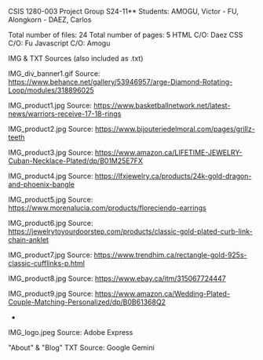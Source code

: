 CSIS 1280-003 Project Group S24-11**
Students: AMOGU, Victor - FU, Alongkorn - DAEZ, Carlos

Total number of files: 24
Total number of pages: 5
HTML C/O: Daez
CSS C/O: Fu
Javascript C/O: Amogu

IMG & TXT Sources (also included as .txt)

IMG_div_banner1.gif
Source: https://www.behance.net/gallery/53946957/arge-Diamond-Rotating-Loop/modules/318896025 

IMG_product1.jpg
Source: https://www.basketballnetwork.net/latest-news/warriors-receive-17-18-rings

IMG_product2.jpg
Source: https://www.bijouteriedelmoral.com/pages/grillz-teeth

IMG_product3.jpg
Source: https://www.amazon.ca/LIFETIME-JEWELRY-Cuban-Necklace-Plated/dp/B01M25E7FX

IMG_product4.jpg
Source: https://lfxjewelry.ca/products/24k-gold-dragon-and-phoenix-bangle

IMG_product5.jpg
Source: https://www.morenalucia.com/products/floreciendo-earrings 

IMG_product6.jpg
Source: https://jewelrytoyourdoorstep.com/products/classic-gold-plated-curb-link-chain-anklet 

IMG_product7.jpg
Source: https://www.trendhim.ca/rectangle-gold-925s-classic-cufflinks-p.html

IMG_product8.jpg
Source: https://www.ebay.ca/itm/315067724447

IMG_product9.jpg
Source: https://www.amazon.ca/Wedding-Plated-Couple-Matching-Personalized/dp/B0B61368Q2 

-

IMG_logo.jpeg 
Source: Adobe Express

"About" & "Blog" TXT
Source: Google Gemini

